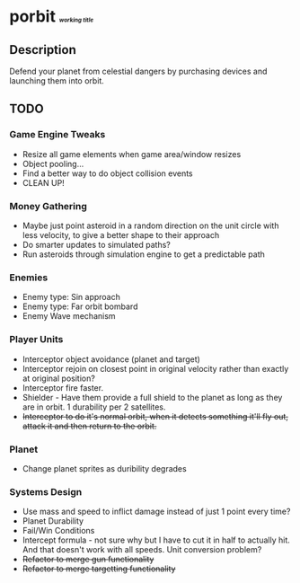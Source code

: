 # porbit <font size=1><i>working title</i></font>
## Description
Defend your planet from celestial dangers by purchasing devices and launching them into orbit.

## TODO

### Game Engine Tweaks
* Resize all game elements when game area/window resizes
* Object pooling...
* Find a better way to do object collision events
* CLEAN UP!
### Money Gathering
* Maybe just point asteroid in a random direction on the unit circle with less velocity, to give a better shape to their approach
* Do smarter updates to simulated paths?
* Run asteroids through simulation engine to get a predictable path
### Enemies
* Enemy type: Sin approach
* Enemy type: Far orbit bombard
* Enemy Wave mechanism
### Player Units
* Interceptor object avoidance (planet and target)
* Interceptor rejoin on closest point in original velocity rather than exactly at original position?
* Interceptor fire faster.
* Shielder - Have them provide a full shield to the planet as long as they are in orbit. 1 durability per 2 satellites.
* ~~Interceptor to do it's normal orbit, when it detects something it'll fly out, attack it and then return to the orbit.~~ 
### Planet
* Change planet sprites as duribility degrades
### Systems Design
* Use mass and speed to inflict damage instead of just 1 point every time?
* Planet Durability
* Fail/Win Conditions
* Intercept formula - not sure why but I have to cut it in half to actually hit. And that doesn't work with all speeds. Unit conversion problem?
* ~~Refactor to merge gun functionality~~
* ~~Refactor to merge targetting functionality~~